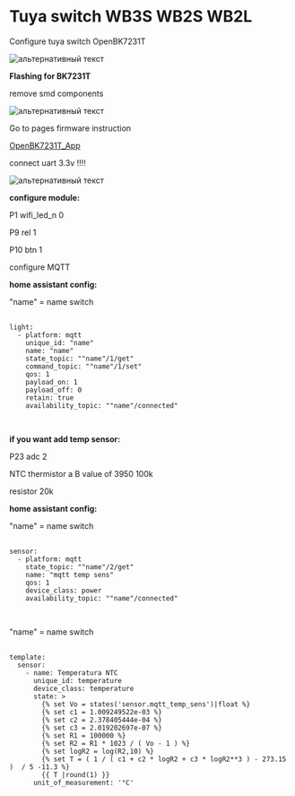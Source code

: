 # Tuya switch WB3S WB2S WB2L

<p>
Configure tuya switch OpenBK7231T
</p>
<img src="https://github.com/Alexxx113/Tuya-switch-WB3S-WB2S-WB2L/blob/main/IMG_20220716_015555.jpg" alt="альтернативный текст" />
<p></p>
<b>Flashing for BK7231T</b>

<p>remove smd components</p>
<img src="https://github.com/Alexxx113/Tuya-switch-WB3S-WB2S-WB2L/blob/main/firmware%20remowe.jpg" alt="альтернативный текст" />
<p></p>
<p>Go to pages firmware instruction</p>


<a href="[идентификатор](https://github.com/openshwprojects/OpenBK7231T_App)">OpenBK7231T_App</a>

<p></p>
<p>connect uart 3.3v !!!!</p>
<img src="https://github.com/Alexxx113/Tuya-switch-WB3S-WB2S-WB2L/blob/main/firmware uart contacts.jpg" alt="альтернативный текст" />

<p></p>
<b>configure module:</b>
<p></p>
<p>P1 wifi_led_n 0</p>
<p>P9 rel 1</p>
<p>P10 btn 1</p>

<p>configure MQTT</p>

<b>home assistant config:</b>
<p>"name" = name switch</p>

<div class="snippet-clipboard-content notranslate position-relative overflow-auto" data-snippet-clipboard-copy-content="">
  <pre class="notranslate">
  <code>
light:
  - platform: mqtt
    unique_id: "name"
    name: "name"
    state_topic: ""name"/1/get"
    command_topic: ""name"/1/set"
    qos: 1
    payload_on: 1
    payload_off: 0
    retain: true
    availability_topic: ""name"/connected"
  </code>
  </pre>
</div>




<b>if you want add temp sensor:</b>
<p>P23 adc 2</p>
<p>NTC thermistor a B value of 3950 100k</p>
<p>resistor 20k</p>

<b>home assistant config:</b>
<p>"name" = name switch</p>
<div class="snippet-clipboard-content notranslate position-relative overflow-auto" data-snippet-clipboard-copy-content="">
  <pre class="notranslate">
  <code>  
sensor:
  - platform: mqtt
    state_topic: ""name"/2/get"
    name: "mqtt temp sens"
    qos: 1
    device_class: power
    availability_topic: ""name"/connected"
  </code>
  </pre>
</div
  <p>"name" = name switch</p>
<div class="snippet-clipboard-content notranslate position-relative overflow-auto" data-snippet-clipboard-copy-content="">
  <pre class="notranslate">
  <code>
template:
  sensor:
    - name: Temperatura NTC
      unique_id: temperature
      device_class: temperature
      state: >
        {% set Vo = states('sensor.mqtt_temp_sens')|float %}
        {% set c1 = 1.009249522e-03 %}
        {% set c2 = 2.378405444e-04 %}
        {% set c3 = 2.019202697e-07 %}
        {% set R1 = 100000 %}
        {% set R2 = R1 * 1023 / ( Vo - 1 ) %}
        {% set logR2 = log(R2,10) %}
        {% set T = ( 1 / ( c1 + c2 * logR2 + c3 * logR2**3 ) - 273.15 )  / 5 -11.3 %}
        {{ T |round(1) }}
      unit_of_measurement: '°C'
  </code>
  </pre>
</div>
